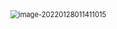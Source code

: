 <img src="C:\Users\Administrator\AppData\Roaming\Typora\typora-user-images\image-20220128011411015.png" alt="image-20220128011411015" style="zoom:80%;" />